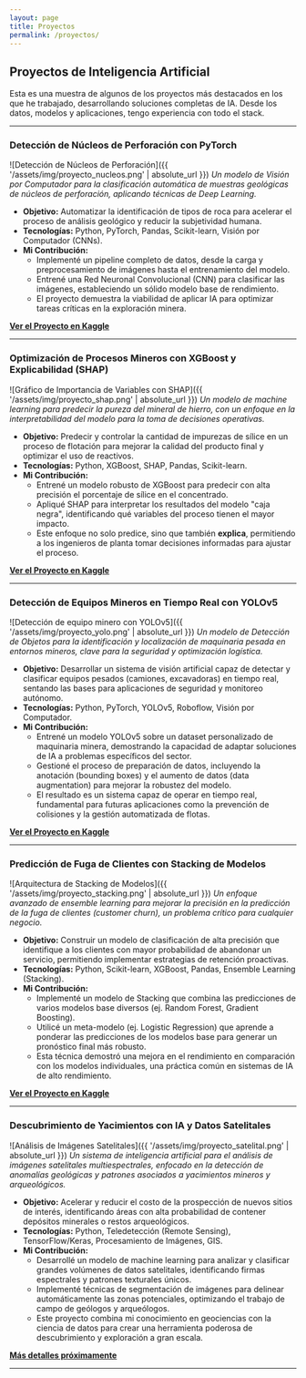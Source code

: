 ```yaml
---
layout: page
title: Proyectos
permalink: /proyectos/
---
```


## Proyectos de Inteligencia Artificial

Esta es una muestra de algunos de los proyectos más destacados en los que he trabajado, desarrollando soluciones completas de IA. Desde los datos, modelos y aplicaciones, tengo experiencia con todo el stack.

---

### Detección de Núcleos de Perforación con PyTorch

![Detección de Núcleos de Perforación]({{ '/assets/img/proyecto_nucleos.png' | absolute_url }})
*Un modelo de Visión por Computador para la clasificación automática de muestras geológicas de núcleos de perforación, aplicando técnicas de Deep Learning.*

- **Objetivo:** Automatizar la identificación de tipos de roca para acelerar el proceso de análisis geológico y reducir la subjetividad humana.
- **Tecnologías:** Python, PyTorch, Pandas, Scikit-learn, Visión por Computador (CNNs).
- **Mi Contribución:**
    - Implementé un pipeline completo de datos, desde la carga y preprocesamiento de imágenes hasta el entrenamiento del modelo.
    - Entrené una Red Neuronal Convolucional (CNN) para clasificar las imágenes, estableciendo un sólido modelo base de rendimiento.
    - El proyecto demuestra la viabilidad de aplicar IA para optimizar tareas críticas en la exploración minera.

[**Ver el Proyecto en Kaggle**](https://www.kaggle.com/code/cristianminas/mining-core-detection-pytorch-baseline)

---

### Optimización de Procesos Mineros con XGBoost y Explicabilidad (SHAP)

![Gráfico de Importancia de Variables con SHAP]({{ '/assets/img/proyecto_shap.png' | absolute_url }})
*Un modelo de machine learning para predecir la pureza del mineral de hierro, con un enfoque en la interpretabilidad del modelo para la toma de decisiones operativas.*

- **Objetivo:** Predecir y controlar la cantidad de impurezas de sílice en un proceso de flotación para mejorar la calidad del producto final y optimizar el uso de reactivos.
- **Tecnologías:** Python, XGBoost, SHAP, Pandas, Scikit-learn.
- **Mi Contribución:**
    - Entrené un modelo robusto de XGBoost para predecir con alta precisión el porcentaje de sílice en el concentrado.
    - Apliqué SHAP para interpretar los resultados del modelo "caja negra", identificando qué variables del proceso tienen el mayor impacto.
    - Este enfoque no solo predice, sino que también **explica**, permitiendo a los ingenieros de planta tomar decisiones informadas para ajustar el proceso.

[**Ver el Proyecto en Kaggle**](https://www.kaggle.com/code/cristianminas/xgboost-mining-process-shap-explainability)

---

### Detección de Equipos Mineros en Tiempo Real con YOLOv5

![Detección de equipo minero con YOLOv5]({{ '/assets/img/proyecto_yolo.png' | absolute_url }})
*Un modelo de Detección de Objetos para la identificación y localización de maquinaria pesada en entornos mineros, clave para la seguridad y optimización logística.*

- **Objetivo:** Desarrollar un sistema de visión artificial capaz de detectar y clasificar equipos pesados (camiones, excavadoras) en tiempo real, sentando las bases para aplicaciones de seguridad y monitoreo autónomo.
- **Tecnologías:** Python, PyTorch, YOLOv5, Roboflow, Visión por Computador.
- **Mi Contribución:**
    - Entrené un modelo YOLOv5 sobre un dataset personalizado de maquinaria minera, demostrando la capacidad de adaptar soluciones de IA a problemas específicos del sector.
    - Gestioné el proceso de preparación de datos, incluyendo la anotación (bounding boxes) y el aumento de datos (data augmentation) para mejorar la robustez del modelo.
    - El resultado es un sistema capaz de operar en tiempo real, fundamental para futuras aplicaciones como la prevención de colisiones y la gestión automatizada de flotas.

[**Ver el Proyecto en Kaggle**](https://www.kaggle.com/code/cristianminas/mining-equipment-yolov5-train)

---

### Predicción de Fuga de Clientes con Stacking de Modelos

![Arquitectura de Stacking de Modelos]({{ '/assets/img/proyecto_stacking.png' | absolute_url }})
*Un enfoque avanzado de ensemble learning para mejorar la precisión en la predicción de la fuga de clientes (customer churn), un problema crítico para cualquier negocio.*

- **Objetivo:** Construir un modelo de clasificación de alta precisión que identifique a los clientes con mayor probabilidad de abandonar un servicio, permitiendo implementar estrategias de retención proactivas.
- **Tecnologías:** Python, Scikit-learn, XGBoost, Pandas, Ensemble Learning (Stacking).
- **Mi Contribución:**
    - Implementé un modelo de Stacking que combina las predicciones de varios modelos base diversos (ej. Random Forest, Gradient Boosting).
    - Utilicé un meta-modelo (ej. Logistic Regression) que aprende a ponderar las predicciones de los modelos base para generar un pronóstico final más robusto.
    - Esta técnica demostró una mejora en el rendimiento en comparación con los modelos individuales, una práctica común en sistemas de IA de alto rendimiento.

[**Ver el Proyecto en Kaggle**](https://www.kaggle.com/code/cristianminas/2-14-stacking-de-modelos)

---

### Descubrimiento de Yacimientos con IA y Datos Satelitales

![Análisis de Imágenes Satelitales]({{ '/assets/img/proyecto_satelital.png' | absolute_url }})
*Un sistema de inteligencia artificial para el análisis de imágenes satelitales multiespectrales, enfocado en la detección de anomalías geológicas y patrones asociados a yacimientos mineros y arqueológicos.*

- **Objetivo:** Acelerar y reducir el costo de la prospección de nuevos sitios de interés, identificando áreas con alta probabilidad de contener depósitos minerales o restos arqueológicos.
- **Tecnologías:** Python, Teledetección (Remote Sensing), TensorFlow/Keras, Procesamiento de Imágenes, GIS.
- **Mi Contribución:**
    - Desarrollé un modelo de machine learning para analizar y clasificar grandes volúmenes de datos satelitales, identificando firmas espectrales y patrones texturales únicos.
    - Implementé técnicas de segmentación de imágenes para delinear automáticamente las zonas potenciales, optimizando el trabajo de campo de geólogos y arqueólogos.
    - Este proyecto combina mi conocimiento en geociencias con la ciencia de datos para crear una herramienta poderosa de descubrimiento y exploración a gran escala.

<!-- Si tienes un enlace para este proyecto, ponlo aquí. Si no, puedes borrar la siguiente línea -->
[**Más detalles próximamente**](#)

---

